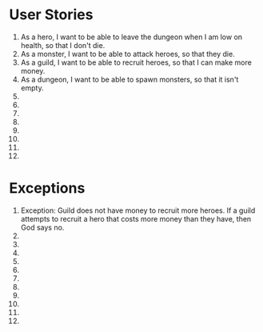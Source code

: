 # User Stories

1. As a hero, I want to be able to leave the dungeon when I am low on health, so that I don't die.
2. As a monster, I want to be able to attack heroes, so that they die.
3. As a guild, I want to be able to recruit heroes, so that I can make more money.
4. As a dungeon, I want to be able to spawn monsters, so that it isn't empty.
5. 
6. 
7. 
8. 
9. 
10. 
11. 
12. 

# Exceptions

1. Exception: Guild does not have money to recruit more heroes.
If a guild attempts to recruit a hero that costs more money than they have, then God says no.
2. 
3. 
4. 
5. 
6. 
7. 
8. 
9. 
10. 
11. 
12. 